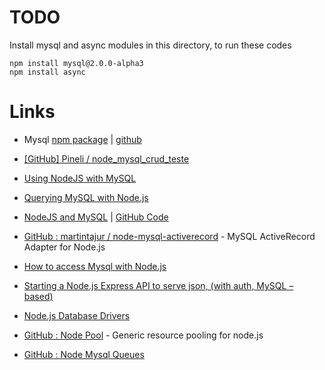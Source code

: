 # TODO

Install mysql and async modules in this directory, to run these codes

```
npm install mysql@2.0.0-alpha3
npm install async
```

# Links

* Mysql [npm package](https://npmjs.org/package/mysql) | [github](https://github.com/felixge/node-mysql)

* [[GitHub] Pineli / node_mysql_crud_teste](https://github.com/Pineli/node_mysql_crud_teste)

* [Using NodeJS with MySQL](http://www.giantflyingsaucer.com/blog/?p=2596)

* [Querying MySQL with Node.js](http://www.codediesel.com/nodejs/querying-mysql-with-node-js/)

* [NodeJS and MySQL](http://erickrdch.com/2012/07/nodejs-and-mysql.html) | [GitHub Code](https://github.com/erickrdch/node-mysql-demo)

* [GitHub : martintajur / node-mysql-activerecord](https://github.com/martintajur/node-mysql-activerecord) - MySQL ActiveRecord Adapter for Node.js

* [How to access Mysql with Node.js](http://dev-tricks.com/how-to-access-mysql-nodejs/)

* [Starting a Node.js Express API to serve json, (with auth, MySQL – based)](http://fabianosoriani.wordpress.com/2011/08/15/express-api-on-node-js-with-mysql-auth/)

* [Node.js Database Drivers](http://nodejsdb.org/)

* [GitHub : Node Pool](https://github.com/coopernurse/node-pool) - Generic resource pooling for node.js

* [GitHub : Node Mysql Queues](https://github.com/bminer/node-mysql-queues)